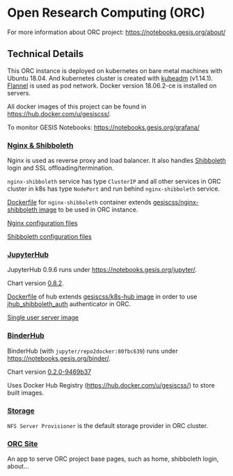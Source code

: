 # Open Research Computing (ORC)

For more information about ORC project: https://notebooks.gesis.org/about/

## Technical Details

This ORC instance is deployed on kubernetes on bare metal machines with Ubuntu 18.04.
And kubernetes cluster is created with [kubeadm](https://kubernetes.io/docs/setup/independent/create-cluster-kubeadm/) 
(v1.14.1).
[Flannel](https://github.com/coreos/flannel/tree/v0.11.0) is used as pod network.
Docker version 18.06.2-ce is installed on servers.

All docker images of this project can be found in https://hub.docker.com/u/gesiscss/.

To monitor GESIS Notebooks: https://notebooks.gesis.org/grafana/

### [Nginx & Shibboleth](/nginx_shibboleth/)

Nginx is used as reverse proxy and load balancer.
It also handles [Shibboleth](https://www.shibboleth.net/) login and
SSL offloading/termination.

`nginx-shibboleth` service has type `ClusterIP` and all other services in ORC cluster in k8s 
has type `NodePort` and run behind `nginx-shibboleth` service.

[Dockerfile](/nginx_shibboleth/docker/Dockerfile) for `nginx-shibboleth` container
extends [gesiscss/nginx-shibboleth image](https://github.com/gesiscss/jhub_shibboleth_auth/tree/master/docker/shibboleth)
to be used in ORC instance.

[Nginx configuration files](/nginx_shibboleth/nginx)

[Shibboleth configuration files](/nginx_shibboleth/shibboleth/conf)

### [JupyterHub](/jupyterhub)

JupyterHub 0.9.6 runs under https://notebooks.gesis.org/jupyter/. 

Chart version [0.8.2](https://github.com/jupyterhub/zero-to-jupyterhub-k8s/tree/0.8.2).

[Dockerfile](/jupyterhub/docker/k8s_hub) of hub
extends [gesiscss/k8s-hub image](https://github.com/gesiscss/jhub_shibboleth_auth/tree/master/docker/k8s_hub)
in order to use [jhub_shibboleth_auth](https://github.com/gesiscss/jhub_shibboleth_auth)
authenticator in ORC.

[Single user server image](https://github.com/gesiscss/data_science_image)

### [BinderHub](/binderhub)

BinderHub (with `jupyter/repo2docker:80fbc639`) runs under https://notebooks.gesis.org/binder/. 

Chart version [0.2.0-9469b37](https://github.com/jupyterhub/binderhub/tree/9469b37)

Uses Docker Hub Registry (https://hub.docker.com/u/gesiscss/) to store built images.

### [Storage](/storage)

`NFS Server Provisioner` is the default storage provider in ORC cluster.

### [ORC Site](/orc_site)

An app to serve ORC project base pages, such as home, shibboleth login, about...
